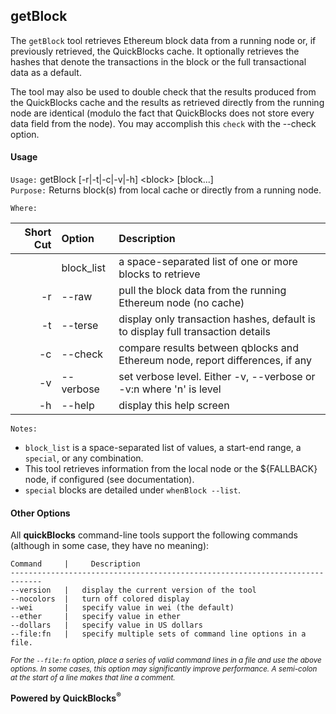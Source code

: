 ## getBlock

The `getBlock` tool retrieves Ethereum block data from a running node or, if previously retrieved, the QuickBlocks cache. It optionally retrieves the hashes that denote the transactions in the block or the full transactional data as a default.

The tool may also be used to double check that the results produced from the QuickBlocks cache and the results as retrieved directly from the running node are identical (modulo the fact that QuickBlocks does not store every data field from the node). You may accomplish this `check` with the --check option.

#### Usage

`Usage:`    getBlock [-r|-t|-c|-v|-h] &lt;block&gt; [block...]  
`Purpose:`  Returns block(s) from local cache or directly from a running node.
             
`Where:`  

| Short Cut | Option | Description |
| -------: | :------- | :------- |
|  | block_list | a space-separated list of one or more blocks to retrieve |
| -r | --raw | pull the block data from the running Ethereum node (no cache) |
| -t | --terse | display only transaction hashes, default is to display full transaction details |
| -c | --check | compare results between qblocks and Ethereum node, report differences, if any |
| -v | --verbose | set verbose level. Either -v, --verbose or -v:n where 'n' is level |
| -h | --help | display this help screen |

`Notes:`

- `block_list` is a space-separated list of values, a start-end range, a `special`, or any combination.
- This tool retrieves information from the local node or the ${FALLBACK} node, if configured (see documentation).
- `special` blocks are detailed under `whenBlock --list`.

#### Other Options

All **quickBlocks** command-line tools support the following commands (although in some case, they have no meaning):

    Command     |     Description
    -----------------------------------------------------------------------------
    --version   |   display the current version of the tool
    --nocolors  |   turn off colored display
    --wei       |   specify value in wei (the default)
    --ether     |   specify value in ether
    --dollars   |   specify value in US dollars
    --file:fn   |   specify multiple sets of command line options in a file.

<small>*For the `--file:fn` option, place a series of valid command lines in a file and use the above options. In some cases, this option may significantly improve performance. A semi-colon at the start of a line makes that line a comment.*</small>

**Powered by QuickBlocks<sup>&reg;</sup>**


